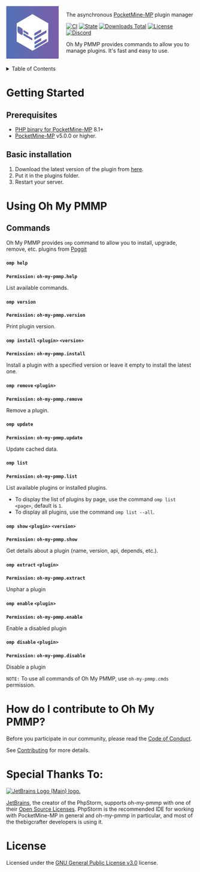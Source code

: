 <img src="assets/icon.png" align="left" width="140px" height="140px" />
<img align="left" width="0" height="140px" hspace="10"/>

The asynchronous <a href="https://pmmp.io">PocketMine-MP</a> plugin manager

[![CI](https://github.com/thebigcrafter/oh-my-pmmp/actions/workflows/ci.yml/badge.svg)](https://github.com/thebigcrafter/oh-my-pmmp/actions/workflows/ci.yml)
[![State](https://poggit.pmmp.io/shield.state/oh-my-pmmp)](https://poggit.pmmp.io/p/oh-my-pmmp)
[![Downloads Total](https://poggit.pmmp.io/shield.dl.total/oh-my-pmmp)](https://poggit.pmmp.io/p/oh-my-pmmp)
[![License](https://img.shields.io/github/license/thebigcrafter/oh-my-pmmp?color=ecebe6&labelColor=bd93f9&logoColor=white)](https://github.com/thebigcrafter/oh-my-pmmp/blob/main/LICENSE)
[![Discord](https://img.shields.io/discord/1087729577004122112?label=&color=ecebe6&labelColor=bd93f9&logo=discord&logoColor=white)](https://discord.gg/PykBfE2TZ9 
)

Oh My PMMP provides commands to allow you to manage plugins. It's fast and easy to use.

<br />

<details>

<summary>Table of Contents</summary>

- [Getting Started](#getting-started)
	- [Prerequisites](#prerequisites)
	- [Basic installation](#basic-installation)
- [Using Oh My PMMP](#using-oh-my-pmmp)
	- [Commands](#commands)
- [Advanced Topics](#advanced-topics)
	- [Developer Mode](#developer-mode)
- [How do I contribute to Oh My PMMP?](#how-do-i-contribute-to-oh-my-pmmp)
- [License](#license)

</details>

# Getting Started

## Prerequisites

- [PHP binary for PocketMine-MP](https://github.com/pmmp/PHP-Binaries/releases) 8.1+
- [PocketMine-MP](https://github.com/pmmp/PocketMine-MP/releases) v5.0.0 or higher.

## Basic installation

1. Download the latest version of the plugin from [here](https://github.com/thebigcrafter/oh-my-pmmp/releases).
2. Put it in the plugins folder.
3. Restart your server.

# Using Oh My PMMP

## Commands

Oh My PMMP provides `omp` command to allow you to install, upgrade, remove, etc. plugins from [Poggit](https://poggit.pmmp.io)

#### `omp help`

**`Permission:` `oh-my-pmmp.help`**

List available commands.

#### `omp version`

**`Permission:` `oh-my-pmmp.version`**

Print plugin version.

#### `omp install` `<plugin>` `<version>`

**`Permission:` `oh-my-pmmp.install`**

Install a plugin with a specified version or leave it empty to install the latest one.

#### `omp remove` `<plugin>`

**`Permission:` `oh-my-pmmp.remove`**

Remove a plugin.

#### `omp update`

**`Permission:` `oh-my-pmmp.update`**

Update cached data.

#### `omp list`

**`Permission:` `oh-my-pmmp.list`**

List available plugins or installed plugins.

- To display the list of plugins by page, use the command `omp list <page>`, default is `1`.
- To display all plugins, use the command `omp list --all`.

#### `omp show` `<plugin>` `<version>`

**`Permission:` `oh-my-pmmp.show`**

Get details about a plugin (name, version, api, depends, etc.).

#### `omp extract` `<plugin>`

**`Permission:` `oh-my-pmmp.extract`**

Unphar a plugin

#### `omp enable` `<plugin>`

**`Permission:` `oh-my-pmmp.enable`**

Enable a disabled plugin

#### `omp disable` `<plugin>`

**`Permission:` `oh-my-pmmp.disable`**

Disable a plugin

`NOTE:` To use all commands of Oh My PMMP, use `oh-my-pmmp.cmds` permission.

# How do I contribute to Oh My PMMP?

Before you participate in our community, please read the [Code of Conduct](https://github.com/thebigcrafter/oh-my-pmmp/blob/main/CODE_OF_CONDUCT.md).

See [Contributing](https://github.com/thebigcrafter/oh-my-pmmp/blob/main/CONTRIBUTING.md) for more details.

# Special Thanks To:

<a href="https://www.jetbrains.com/community/opensource/#support"><img src="https://resources.jetbrains.com/storage/products/company/brand/logos/jb_beam.svg" alt="JetBrains Logo (Main) logo."><a/>

[JetBrains](https://jetbrains.com), the creator of the PhpStorm, supports oh-my-pmmp with one of their [Open Source Licenses](https://www.jetbrains.com/community/opensource/#support). PhpStorm is the recommended IDE for working with PocketMine-MP in general and oh-my-pmmp in particular, and most of the thebigcrafter developers is using it.

# License

Licensed under the [GNU General Public License v3.0](https://github.com/thebigcrafter/oh-my-pmmp/blob/main/LICENSE) license.
